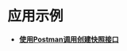 # 应用示例<a name="ZH-CN_TOPIC_0000001145496623"></a>

-   **[使用Postman调用创建快照接口](使用Postman调用创建快照接口.md)**  


